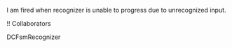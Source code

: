I am fired when recognizer is unable to progress due to unrecognized input.

!! Collaborators

DCFsmRecognizer